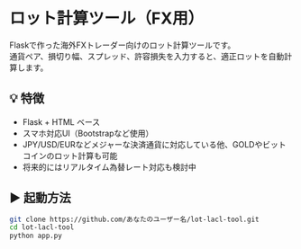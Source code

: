 # ロット計算ツール（FX用）

Flaskで作った海外FXトレーダー向けのロット計算ツールです。  
通貨ペア、損切り幅、スプレッド、許容損失を入力すると、適正ロットを自動計算します。

## 💡 特徴
- Flask + HTML ベース
- スマホ対応UI（Bootstrapなど使用）
- JPY/USD/EURなどメジャーな決済通貨に対応している他、GOLDやビットコインのロット計算も可能
- 将来的にはリアルタイム為替レート対応も検討中

## ▶️ 起動方法

```bash
git clone https://github.com/あなたのユーザー名/lot-lacl-tool.git
cd lot-lacl-tool
python app.py
